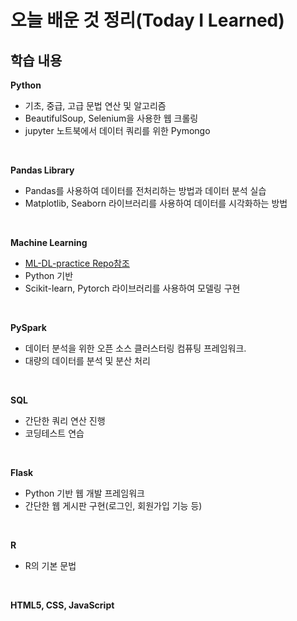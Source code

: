 # 오늘 배운 것 정리(Today I Learned)


## 학습 내용

**Python**
* 기초, 중급, 고급 문법 연산 및 알고리즘
* BeautifulSoup, Selenium을 사용한 웹 크롤링
* jupyter 노트북에서 데이터 쿼리를 위한 Pymongo
<br>

**Pandas Library**
* Pandas를 사용하여 데이터를 전처리하는 방법과 데이터 분석 실습
* Matplotlib, Seaborn 라이브러리를 사용하여 데이터를 시각화하는 방법
<br>

**Machine Learning**
* [ML-DL-practice Repo참조](https://github.com/Hyeok95/ML-DL-practice)
* Python 기반
* Scikit-learn, Pytorch 라이브러리를 사용하여 모델링 구현
<br>

**PySpark**
* 데이터 분석을 위한 오픈 소스 클러스터링 컴퓨팅 프레임워크.
* 대량의 데이터를 분석 및 분산 처리
<br>

**SQL**
* 간단한 쿼리 연산 진행
* 코딩테스트 연습
<br>

**Flask**
* Python 기반 웹 개발 프레임워크
* 간단한 웹 게시판 구현(로그인, 회원가입 기능 등)
<br>

**R**
* R의 기본 문법
<br>

**HTML5, CSS, JavaScript**
<br>
